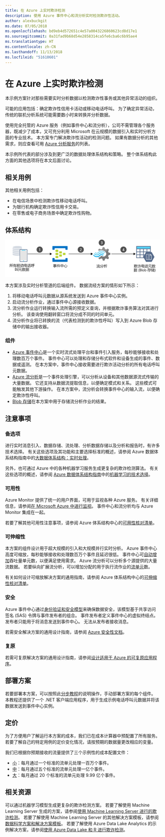 ```yaml
---
title: 在 Azure 上实时欺诈检测
description: 使用 Azure 事件中心和流分析实时检测欺诈性活动。
author: alexbuckgit
ms.date: 07/05/2018
ms.openlocfilehash: bd9eb4d572651c4e57a0043226860623cd8d17e1
ms.sourcegitcommit: 0a31fad9b68d54e2858314ca5fe6cba6c6b95ae4
ms.translationtype: HT
ms.contentlocale: zh-CN
ms.lasthandoff: 11/13/2018
ms.locfileid: "51610601"
---
```

# <a name="real-time-fraud-detection-on-azure"></a>在 Azure 上实时欺诈检测

本示例方案针对那些需要实时分析数据以检测欺诈性事务或其他异常活动的组织。

可能的应用包括：确定欺诈性信用卡活动或移动电话呼叫。 为了确定异常活动，传统的联机分析系统可能需要数小时来转换并分析数据。

使用完全托管的 Azure 服务（例如事件中心和流分析），公司不需管理各个服务器，既减少了成本，又可充分利用 Microsoft 在云规模的数据引入和实时分析方面的专业技术。 本方案专门解决欺诈性活动的检测问题。 如果有数据分析的其他需求，则应查看可用 [Azure 分析服务][product-category]的列表。

本示例所代表的部分涉及到更广泛的数据处理体系结构和策略。 整个体系结构此方面的其他选项将在本文后面讨论。

## <a name="relevant-use-cases"></a>相关用例

其他相关用例包括：

* 在电信场景中检测欺诈性移动电话呼叫。
* 为银行机构确定欺诈性信用卡交易。
* 在零售或电子商务场景中确定欺诈性购物。

## <a name="architecture"></a>体系结构

![从体系结构的角度概要说明实时欺诈检测方案的 Azure 组件][architecture]

本方案涉及实时分析管道的后端组件。 数据流经方案的情形如下所示：

1. 将移动电话呼叫元数据从源系统发送到 Azure 事件中心实例。 
2. 启动流分析作业，通过事件中心源接收数据。
3. 流分析作业运行转换输入流所需的预定义查询，并根据欺诈事务算法对其进行分析。 该查询使用翻转窗口将流分成不同的时间单元。
4. 流分析作业将已转换的流（代表检测到的欺诈性呼叫）写入到 Azure Blob 存储中的输出接收器。

### <a name="components"></a>组件

* [Azure 事件中心][docs-event-hubs]是一个实时流式处理平台和事件引入服务，每秒能够接收和处理数百万个事件。 事件中心可以处理和存储分布式软件和设备生成的事件、数据或遥测。 在本方案中，事件中心接收需要进行欺诈活动分析的所有电话呼叫元数据。
* [Azure 流分析][docs-stream-analytics]是一个事件处理引擎，可以分析从设备和其他数据源流式传输的大量数据。 它还支持从数据流提取信息，以便确定模式和关系。 这些模式可能触发其他下游操作。 在本方案中，流分析会转换事件中心的输入流，以便确定欺诈性呼叫。
* [Blob 存储](/azure/storage/blobs/storage-blobs-introduction)在本方案中用于存储流分析作业的结果。

## <a name="considerations"></a>注意事项

### <a name="alternatives"></a>备选项

进行实时消息引入、数据存储、流处理、分析数据存储以及分析和报告时，有许多技术选择。 有关这些选项及其功能和主要选择标准的概述，请参阅 Azure 数据体系结构指南中的[大数据体系结构：实时处理](/azure/architecture/data-guide/technology-choices/real-time-ingestion)。

另外，也可通过 Azure 中的各种机器学习服务生成更复杂的欺诈检测算法。 有关这些选项的概述，请参阅 [Azure 数据体系结构指南](../../data-guide/index.md)中的[机器学习的技术选择](/azure/architecture/data-guide/technology-choices/data-science-and-machine-learning)。

### <a name="availability"></a>可用性

Azure Monitor 提供了统一的用户界面，可用于监视各种 Azure 服务。 有关详细信息，请参阅[在 Microsoft Azure 中进行监视](/azure/monitoring-and-diagnostics/monitoring-overview)。 事件中心和流分析均与 Azure Monitor 集成在一起。 

若要了解其他可用性注意事项，请参阅 Azure 体系结构中心的[可用性核对清单][availability]。

### <a name="scalability"></a>可伸缩性

本方案的组件设计用于超大规模的引入和大规模并行实时分析。 Azure 事件中心高度可缩放，每秒能够接收和处理数百万个事件且延迟很低。 事件中心可[自动增加](/azure/event-hubs/event-hubs-auto-inflate)吞吐量单元数，以便满足使用需求。 Azure 流分析可以分析多个源提供的大量流数据。 若要纵向扩展流分析，可以增加分配的用于执行流作业的[流单元](/azure/stream-analytics/stream-analytics-streaming-unit-consumption)数。

有关如何设计可缩放解决方案的通用指南，请参阅 Azure 体系结构中心的[可伸缩性核对清单][scalability]。

### <a name="security"></a>安全

Azure 事件中心通过[身份验证和安全模型][docs-event-hubs-security-model]来确保数据安全，该模型基于共享访问签名 (SAS) 令牌与事件发布者的组合。 事件发布者定义事件中心的虚拟终结点。 发布者只能用于将消息发送到事件中心。 无法从发布者接收消息。

若需安全解决方案的通用设计指南，请参阅 [Azure 安全性文档][security]。

### <a name="resiliency"></a>复原

若需可复原解决方案的通用设计指南，请参阅[设计适用于 Azure 的可复原应用程序][resiliency]。

## <a name="deploy-the-scenario"></a>部署方案

若要部署本方案，可以按照此[分步教程][tutorial]的说明操作，手动部署方案的每个组件。 本教程还提供了一个 .NET 客户端应用程序，用于生成示例电话呼叫元数据并将该数据发送到事件中心实例。

## <a name="pricing"></a>定价

为了方便用户了解运行本方案的成本，我们已在成本计算器中预配置了所有服务。 若要了解自己的特定用例的定价变化情况，请按预期的数据量更改相应的变量。

我们已根据你预期接收的流量提供了三个示例性的成本配置文件：

* [小][small-pricing]：每月通过一个标准的流单元处理一百万个事件。
* [中][medium-pricing]：每月通过五个标准的流单元处理一亿个事件。
* [大][large-pricing]：每月通过 20 个标准的流单元处理 9.99 亿个事件。

## <a name="related-resources"></a>相关资源

可以通过机器学习模型生成更复杂的欺诈检测方案。 若要了解使用 Machine Learning Server 生成的方案，请参阅[使用 Machine Learning Server 进行的欺诈检测][r-server-fraud-detection]。 若要了解使用 Machine Learning Server 的其他解决方案模板，请参阅[数据科学方案和解决方案模板][docs-r-server-sample-solutions]。 若要了解使用 Azure Data Lake Analytics 的示例解决方案，请参阅[使用 Azure Data Lake 和 R 进行欺诈检测][technet-fraud-detection]。

<!-- links -->
[product-category]: https://azure.microsoft.com/product-categories/analytics/
[tutorial]: /azure/stream-analytics/stream-analytics-real-time-fraud-detection
[small-pricing]: https://azure.com/e/74149ec312c049ccba79bfb3cfa67606
[medium-pricing]: https://azure.com/e/4fc94f7376de484d8ae67a6958cae60a
[large-pricing]: https://azure.com/e/7da8804396f9428a984578700003ba42
[architecture]: ./media/architecture-fraud-detection.png
[docs-event-hubs]: /azure/event-hubs/event-hubs-what-is-event-hubs
[docs-event-hubs-security-model]: /azure/event-hubs/event-hubs-authentication-and-security-model-overview
[docs-stream-analytics]: /azure/stream-analytics/stream-analytics-introduction
[docs-r-server-sample-solutions]: /machine-learning-server/r/sample-solutions
[r-server-fraud-detection]: https://microsoft.github.io/r-server-fraud-detection/
[technet-fraud-detection]: https://blogs.technet.microsoft.com/machinelearning/2017/06/28/using-azure-data-lake-and-r-for-fraud-detection/
[availability]: /azure/architecture/checklist/availability
[scalability]: /azure/architecture/checklist/scalability
[resiliency]: ../../resiliency/index.md
[security]: /azure/security/

